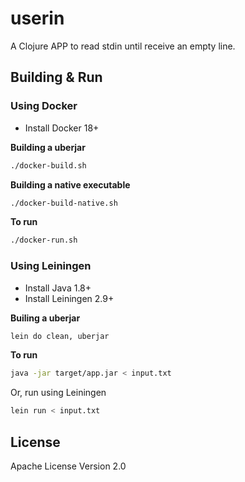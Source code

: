 # userin

A Clojure APP to read stdin until receive an empty line.

## Building & Run

### Using Docker

- Install Docker 18+

**Building a uberjar**

```bash
./docker-build.sh
```

**Building a native executable**

```bash
./docker-build-native.sh
```

**To run**

```bash
./docker-run.sh
```

### Using Leiningen

- Install Java 1.8+
- Install Leiningen 2.9+

**Builing a uberjar**

```bash
lein do clean, uberjar
```

**To run**

```bash
java -jar target/app.jar < input.txt
```

Or, run using Leiningen

```bash
lein run < input.txt
```

## License

Apache License Version 2.0

